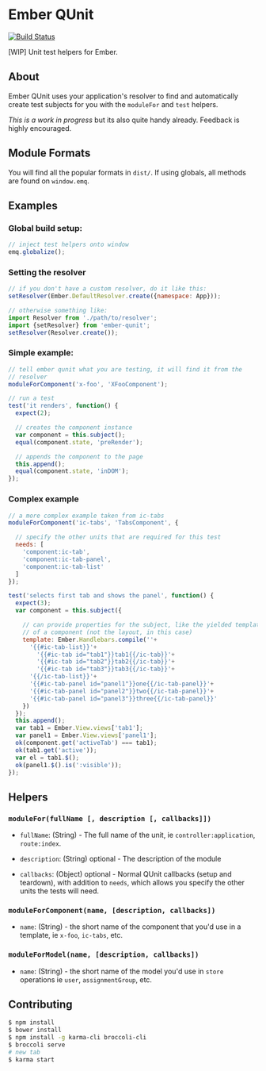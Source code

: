 Ember QUnit
===========

[![Build Status](https://travis-ci.org/rpflorence/ember-qunit.png)](https://travis-ci.org/rpflorence/ember-qunit)

[WIP] Unit test helpers for Ember.

About
-----

Ember QUnit uses your application's resolver to find and automatically
create test subjects for you with the `moduleFor` and `test` helpers.

*This is a work in progress* but its also quite handy already. Feedback
is highly encouraged.

Module Formats
--------------

You will find all the popular formats in `dist/`. If using globals, all
methods are found on `window.emq`.

Examples
--------

### Global build setup:

```js
// inject test helpers onto window
emq.globalize();
```

### Setting the resolver

```js
// if you don't have a custom resolver, do it like this:
setResolver(Ember.DefaultResolver.create({namespace: App}));

// otherwise something like:
import Resolver from './path/to/resolver';
import {setResolver} from 'ember-qunit';
setResolver(Resolver.create());
```

### Simple example:

```js
// tell ember qunit what you are testing, it will find it from the
// resolver
moduleForComponent('x-foo', 'XFooComponent');

// run a test
test('it renders', function() {
  expect(2);

  // creates the component instance
  var component = this.subject();
  equal(component.state, 'preRender');

  // appends the component to the page
  this.append();
  equal(component.state, 'inDOM');
});
```

### Complex example

```js
// a more complex example taken from ic-tabs
moduleForComponent('ic-tabs', 'TabsComponent', {

  // specify the other units that are required for this test
  needs: [
    'component:ic-tab',
    'component:ic-tab-panel',
    'component:ic-tab-list'
  ]
});

test('selects first tab and shows the panel', function() {
  expect(3);
  var component = this.subject({

    // can provide properties for the subject, like the yielded template
    // of a component (not the layout, in this case)
    template: Ember.Handlebars.compile(''+
      '{{#ic-tab-list}}'+
        '{{#ic-tab id="tab1"}}tab1{{/ic-tab}}'+
        '{{#ic-tab id="tab2"}}tab2{{/ic-tab}}'+
        '{{#ic-tab id="tab3"}}tab3{{/ic-tab}}'+
      '{{/ic-tab-list}}'+
      '{{#ic-tab-panel id="panel1"}}one{{/ic-tab-panel}}'+
      '{{#ic-tab-panel id="panel2"}}two{{/ic-tab-panel}}'+
      '{{#ic-tab-panel id="panel3"}}three{{/ic-tab-panel}}'
    })
  });
  this.append();
  var tab1 = Ember.View.views['tab1'];
  var panel1 = Ember.View.views['panel1'];
  ok(component.get('activeTab') === tab1);
  ok(tab1.get('active'));
  var el = tab1.$();
  ok(panel1.$().is(':visible'));
});
```

Helpers
-------

### `moduleFor(fullName [, description [, callbacks]])`

- `fullName`: (String) - The full name of the unit, ie
  `controller:application`, `route:index`.

- `description`: (String) optional - The description of the module

- `callbacks`: (Object) optional - Normal QUnit callbacks (setup and
  teardown), with addition to `needs`, which allows you specify the
  other units the tests will need.

### `moduleForComponent(name, [description, callbacks])`

- `name`: (String) - the short name of the component that you'd use in a
  template, ie `x-foo`, `ic-tabs`, etc.

### `moduleForModel(name, [description, callbacks])`

- `name`: (String) - the short name of the model you'd use in `store`
  operations ie `user`, `assignmentGroup`, etc.

Contributing
------------

```sh
$ npm install
$ bower install
$ npm install -g karma-cli broccoli-cli
$ broccoli serve
# new tab
$ karma start
```


